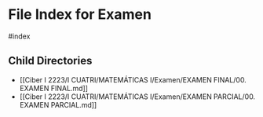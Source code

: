 # File Index for Examen
#index

## Child Directories

- [[Ciber I 2223/I CUATRI/MATEMÁTICAS I/Examen/EXAMEN FINAL/00. EXAMEN FINAL.md]]
- [[Ciber I 2223/I CUATRI/MATEMÁTICAS I/Examen/EXAMEN PARCIAL/00. EXAMEN PARCIAL.md]]


